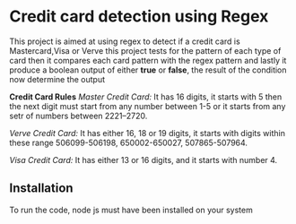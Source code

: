 # Credit card detection using Regex
This project is aimed at using regex to detect if  a credit card is Mastercard,Visa or Verve
this project tests for the pattern of each type of card then it compares each card pattern with the regex pattern and lastly it produce a boolean output of either **true** or **false**, the result of the condition now determine the output

**Credit Card Rules**
_Master Credit Card:_ It has 16 digits, it starts with 5 then the next digit must start from any number between 1-5 or it starts from any setr of numbers between 2221–2720.

_Verve Credit Card:_ It has either 16, 18 or 19 digits, it starts with digits within these range 506099-506198, 650002-650027, 507865-507964.

_Visa Credit Card:_ It has either 13 or 16 digits, and it starts with number 4.

## Installation 
To run the code, node js must have been installed on your system

